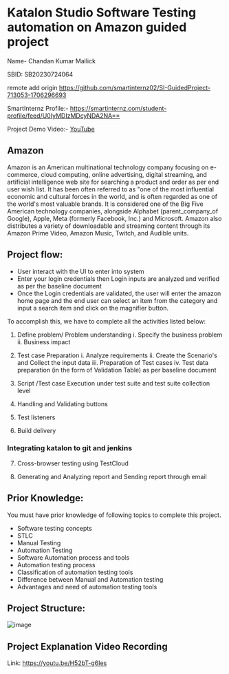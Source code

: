 # Katalon Studio Software Testing automation on Amazon guided project

Name- Chandan Kumar Mallick

SBID: SB20230724064

remote add origin https://github.com/smartinternz02/SI-GuidedProject-713053-1706296693

SmartInternz Profile:- https://smartinternz.com/student-profile/feed/U0IyMDIzMDcyNDA2NA==

Project Demo Video:- [YouTube](https://youtu.be/H52bT-g6Ies)


## Amazon
Amazon is an American multinational technology company focusing on e-commerce, cloud computing, online advertising, digital streaming, and artificial intelligence web site for searching a product and order as per end user wish list. It has been often referred to as "one of the most influential economic and cultural forces in the world, and is often regarded as one of the world's most valuable brands. It is considered one of the Big Five  American technology companies, alongside Alphabet (parent_company_of Google), Apple, Meta (formerly Facebook, Inc.) and Microsoft. Amazon also distributes a variety of downloadable and streaming content through its Amazon Prime Video, Amazon Music, Twitch, and Audible units.

## Project flow:

* User interact with the UI to enter into system
* Enter your login credentials then Login inputs are analyzed and verified as per the baseline document
* Once the Login credentials are validated, the user will enter the amazon home page and the end user can select an item from the category and input a search item and click on the magnifier button.


To accomplish this, we have to complete all the activities listed below:

1. Define problem/ Problem understanding
    i. Specify the business problem
    ii. Business impact 

2. Test case Preparation
    i. Analyze requirements
    ii. Create the Scenario's and Collect the input data
    iii. Preparation of Test cases
    iv. Test data preparation (in the form of Validation Table) as per baseline document

3. Script /Test case Execution under test suite and test suite collection level 

4. Handling  and Validating buttons

5. Test listeners

6. Build delivery

### Integrating katalon to git and jenkins

7. Cross-browser testing using TestCloud

8. Generating and Analyzing report and Sending report through email

## Prior Knowledge:

 You must  have prior knowledge of following topics to complete this project.

* Software testing concepts
* STLC	
* Manual Testing
* Automation Testing
* Software Automation process and tools 
* Automation testing process
* Classification of  automation testing tools
* Difference between Manual and Automation testing
* Advantages and need of automation testing tools
  
## Project Structure:
![image](https://github.com/smartinternz02/SI-GuidedProject-713053-1706296693/assets/58482473/78f4622c-99a5-468c-a380-a8f75a91f8da)


## Project Explanation Video Recording 
Link:
https://youtu.be/H52bT-g6Ies